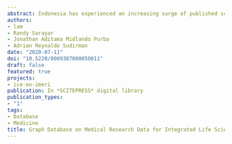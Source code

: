 ```yaml
---
abstract: Indonesia has experienced an increasing surge of published scientific articles in recent years. In medical science, published articles greatly vary from both pre-clinical and clinical studies, where each study possesses a different methodological approach and hypothetical premise. However, some articles do not include rigorous documentation to make it reproducible. Moreover, the lack of centralized database further impedes researcher from reanalysing previous findings and integrating them with the new study. This paper delineates such an issue by constructing a graph database to centralize and integrate clinical research data. The database is constructed using Neo4j and cypher querying language and populated with 5,000 medical records generated by the synthea program. We address the viabilities of our proposed data curation method by simulating data of different sizes. Our database was able to answer queries requiring complex relationships while minimizing the amount of database hits. We conclude that graph databases are quite performant for solving data integration and centralization issues faced by life science research institutes.
authors:
- lam
- Randy Sarayar
- Jonathan Aditama Midlando Purba
- Adrian Reynaldo Sudirman
date: "2020-07-11"
doi: "10.5220/0009387000050011"
draft: false
featured: true
projects:
- ice-on-imeri
publication: In *SCITEPRESS* digital library
publication_types:
- "1"
tags:
- Database
- Medicine
title: Graph Database on Medical Research Data for Integrated Life Science Research
---
```

